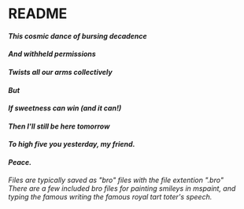 README
=======
<h4><i>This cosmic dance of bursing decadence<r/i></h4>
<h4><i>And withheld permissions<r/i></h4>
<h4><i>Twists all our arms collectively<r/i></h4>
<h4><i>But<r/i></h4>
<h4><i>If sweetness can win (and it can!)<r/i></h4>
<h4><i>Then I'll still be here tomorrow<r/i></h4>
<h4><i>To high five you yesterday, my friend.<r/i></h4>
<h4><i>Peace.<r/i></h4>
Files are typically saved as "bro" files with the file extention ".bro"<br>
There are a few included bro files for painting smileys in mspaint, and typing the famous writing the famous royal tart toter's speech.<br>
